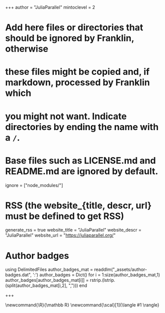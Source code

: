 <!--
Add here global page variables to use throughout your website.
-->
+++
author = "JuliaParallel"
mintoclevel = 2

# Add here files or directories that should be ignored by Franklin, otherwise
# these files might be copied and, if markdown, processed by Franklin which
# you might not want. Indicate directories by ending the name with a `/`.
# Base files such as LICENSE.md and README.md are ignored by default.
ignore = ["node_modules/"]

# RSS (the website_{title, descr, url} must be defined to get RSS)
generate_rss = true
website_title = "JuliaParallel"
website_descr = "JuliaParallel"
website_url   = "https://juliaparallel.org/"

# Author badges
using DelimitedFiles
author_badges_mat = readdlm("_assets/author-badges.dat", ':')
author_badges = Dict()
for i = 1:size(author_badges_mat,1)
   author_badges[author_badges_mat[i]] =
    rstrip.(lstrip.(split(author_badges_mat[i,2], ",")))
end

+++

<!--
Add here global latex commands to use throughout your pages.
-->
\newcommand{\R}{\mathbb R}
\newcommand{\scal}[1]{\langle #1 \rangle}
